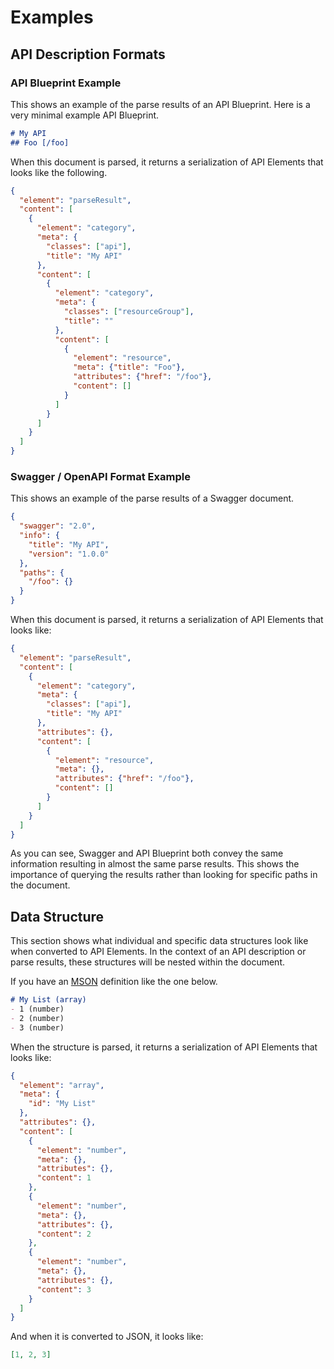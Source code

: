 # Examples

## API Description Formats

### API Blueprint Example

This shows an example of the parse results of an API Blueprint. Here is a very minimal example API Blueprint.

```markdown
# My API
## Foo [/foo]
```

When this document is parsed, it returns a serialization of API Elements that looks like the following.

```json
{
  "element": "parseResult",
  "content": [
    {
      "element": "category",
      "meta": {
        "classes": ["api"],
        "title": "My API"
      },
      "content": [
        {
          "element": "category",
          "meta": {
            "classes": ["resourceGroup"],
            "title": ""
          },
          "content": [
            {
              "element": "resource",
              "meta": {"title": "Foo"},
              "attributes": {"href": "/foo"},
              "content": []
            }
          ]
        }
      ]
    }
  ]
}
```

### Swagger / OpenAPI Format Example

This shows an example of the parse results of a Swagger document.

```json
{
  "swagger": "2.0",
  "info": {
    "title": "My API",
    "version": "1.0.0"
  },
  "paths": {
    "/foo": {}
  }
}
```

When this document is parsed, it returns a serialization of API Elements that looks like:

```json
{
  "element": "parseResult",
  "content": [
    {
      "element": "category",
      "meta": {
        "classes": ["api"],
        "title": "My API"
      },
      "attributes": {},
      "content": [
        {
          "element": "resource",
          "meta": {},
          "attributes": {"href": "/foo"},
          "content": []
        }
      ]
    }
  ]
}
```

As you can see, Swagger and API Blueprint both convey the same information resulting in almost the same parse results. This shows the importance of querying the results rather than looking for specific paths in the document.

## Data Structure

This section shows what individual and specific data structures look like when converted to API Elements. In the context of an API description or parse results, these structures will be nested within the document.

If you have an [MSON][] definition like the one below.

```markdown
# My List (array)
- 1 (number)
- 2 (number)
- 3 (number)
```

When the structure is parsed, it returns a serialization of API Elements that looks like:

```json
{
  "element": "array",
  "meta": {
    "id": "My List"
  },
  "attributes": {},
  "content": [
    {
      "element": "number",
      "meta": {},
      "attributes": {},
      "content": 1
    },
    {
      "element": "number",
      "meta": {},
      "attributes": {},
      "content": 2
    },
    {
      "element": "number",
      "meta": {},
      "attributes": {},
      "content": 3
    }
  ]
}
```

And when it is converted to JSON, it looks like:

```json
[1, 2, 3]
```

[MSON]: https://github.com/apiaryio/mson

